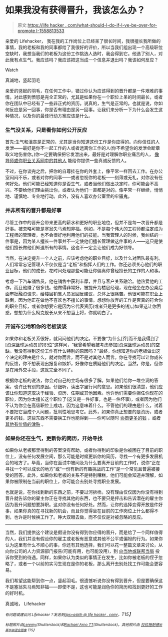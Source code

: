 # 如果我没有获得晋升，我该怎么办？

> 原文:[https://life hacker . com/what-should-I-do-if-I-ve-be-over-for-promote I-1558813533](https://lifehacker.com/what-should-i-do-if-ive-been-passed-over-for-a-promoti-1558813533)

亲爱的 Lifehacker，
我在我的工作岗位上已经呆了很长时间，我很擅长我所做的事情，我的老板和我的同事都给了我很好的评价，所以当我们组出现一个高级职位空缺时，我想当我们的老板为这份工作挑选人选时，我会得到它。他选了别人，对此我有点生气。我应该吗？我应该把这当成一个信息并退出吗？我该如何反应？

Watch

真诚地，竖起羽毛

亲爱的竖起的羽毛，在任何工作中，错过你认为应该得到的晋升都是一件艰难的事情。对此感到愤怒是完全正常的，尤其是如果你在一个职位上呆的时间最长，或者你在团队中已经有了一些非正式的资历。说真的，生气是正常的。也就是说，你如何反应是另一回事，你是否有理由是另一回事。让我们来分析一下为什么会发生这种情况，以及你的最佳行动方案应该是什么。

### 生气没关系，只是看你如何公开反应

首先:生气和沮丧是正常的，尤其是当你知道这份工作是你应得的。向你信任的人发泄——最好是你不一起工作的人或者远离你工作的人(你不希望你的发泄会断章取义地伤害你。)你一定要确保把它发泄出来，最好是对理解你职业痛苦的人， [像导师或你职业关系网中的其他人](http://lifehacker.com/find-a-mentor-to-take-your-career-to-the-next-level-5990246) 能给你提供一些真诚反馈的人。

不过，在你谈完之后，把你的自尊挂在你的外套上，像平常一样回去工作。在办公室闷闷不乐，或者对你的同事——或者忽视你的老板——刻薄或无礼，对你没有任何好处。他们可能已经知道你是否生气，或者当他们做出决定时，你可能会不高兴。不要给他们理由挑出你，或者认为他们一直都是对的。像平常一样继续，悄悄地、谨慎地、专业地行动。此外，没有人喜欢办公室里的牢骚鬼。

### 并非所有的晋升都是好事

尽管工作中的晋升会带来更高的薪水和更好的职业地位，但并不是每一次晋升都是好事。被忽略可能是塞翁失马焉知非福。例如，不是每个伟大的工程师都注定成为工程师的管理者，也不会很好地利用他们的技能。当我管理人的时候，我纠结的一件事是，因为某人擅长一件事并不一定使他们擅长管理做这件事的人——这只是使他们擅长做他们知道所有的事情。这也不一定会让他们成为好领导。

当然，在决定提升一个人之前，应该考虑他的职业目标，以及什么对团队最有利。人们常常忘记管理人不仅仅是当“老板”和指挥人们的工作。你还必须关心他们的职业目标，他们的成长，花时间处理那些可能让你偏离你曾经擅长的工作的人和事。

考虑一下汽车销售员，他在销售中获利丰厚，并且与客户关系融洽。他热爱他的工作，而且他赚了很多钱。他做得非常好，被提升为楼层经理，现在他坐在办公桌后面审批融资请求，给楼层销售人员发回反建议，总体上很痛苦。他很可能在职业上跌倒，因为他正在做他不喜欢也不擅长的事情。想想你放弃的工作是否真的符合你的职业目标，或者你想要它是因为它代表资历(或者只是更多的钱)。)如果这让你困惑，想想为什么柯克舰长从来不想当上将，你就明白了。

### 开诚布公地和你的老板谈谈

如果你和老板关系很好，就问问他们的决定。不要像“为什么[乔]而不是我得到了[资深篮球运动员]的职位”这样问，“我曾希望我被考虑参加[资深篮球运动员]的空缺。我没有得到这份工作有什么特别的原因吗？”最终，你想知道你的老板做出这个决定的理由是什么，就对你而言，而不是对其他人而言。你在寻找可以让你成长的反馈，你不想表现出报复和嫉妒，好像你在质疑他们的决定。当然，你是，但你是在用外交手段，这就完全不同了。

根据你老板的说法，你会对自己的立场有很多了解。如果他们给你一堆空洞的答案，也许还有别的原因。仔细听，读出字里行间的意思。如果他们很清楚，他们应该让你知道这取决于经验、资历、任期或其他因素。也许他们需要你担任你现在的职位，因为你太擅长这个职位了(这又是一件好事，也是一件坏事)，或者因为他们不认为你会在高级职位上成功，因为这意味着什么。不管他们的理由是什么，试着不要把它当成个人问题，批判性地思考它。此外，如果你真正想要的是资历，或者更多的钱，这些东西不需要换工作也能得到——你可以随时 [协商更多的钱](http://lifehacker.com/why-you-should-never-be-afraid-to-negotiate-a-higher-sa-1477953403) ，或者 [其他有价值的津贴](http://lifehacker.com/negotiate-for-office-perks-when-more-money-isn-t-an-opt-5936144) 。

### 如果你还在生气，更新你的简历，开始寻找

如果你从老板那里得到的答案没有帮助，或者你得到的印象是你被困在了目前的职位上，没有任何发展空间，那么可能是时候更新你的简历，寻找一个有更多发展机会的地方了。毕竟，当你在面试中被问及为什么要离开目前的工作时，说你“正在寻找一个可以成长的地方”或“一份有新的有趣挑战的工作”是一个常见且普遍被接受的回答。此外，如果你和老板的关系不是特别糟糕，他们可能会知道并理解，如果你被限制在当前的职位上，你可能会去别处寻找职业发展。

也就是说，在你找到新的东西之前，不要过河拆桥。没有理由仅仅因为你没有得到晋升就告诉你的雇主你正在寻找其他的东西，也不要只是抨击和告诉潜在的雇主你因为晋升问题想要辞职。这对你没有任何好处。然而，让你的选择变得开放是件好事，如果你真的在寻找新的机会，而且你觉得坐在目前的工作岗位上什么都得不到，也许是时候换工作了。睁大双眼去做，而不仅仅是对被忽略的反应。

* * *

当然，我们提供这个建议是假设你没有得到你应得的晋升，而是给了一个同样值得的人，我们并没有假设你的雇主或老板有恶意或其他不公平或偏袒的行为。如果你认为这里有什么不顺心的事，你还有其他选择，我们可以花一整篇文章来讨论，从向你公司的人力资源部门报告(可能有用，也可能没用)，到 [向当地或联邦当局](http://www.eeoc.gov/) 投诉你受到的待遇。同样，如果你认为类似的事情正在发生，比如你被老板的侄子忽略了，或者一个以前的实习生现在是你的老板，那么离开去别处找工作可能会更容易。

我们希望这能帮到你一点，竖起羽毛。很遗憾听说你没有得到晋升，但是要确保这不是塞翁失马焉知非福——即使不是，这也可能是润色你的简历和找到更好的工作的好时机。

真诚地，
Lifehacker

*<small>有问题或建议问 Lifehacker？发送到</small>*[*<small>tips+asklh @ life hacker . comr</small>*](mailto:tips+asklh@lifehacker.com)*<small>。</small>T15】*

*<small>标题照片由</small>*[*<small>Leremy</small>*](http://www.shutterstock.com/pic.mhtml?id=157869392&src=id)*<small>(Shutterstock)和</small>*[*<small>Rachael Arno TT</small>*](http://www.shutterstock.com/pic.mhtml?id=171790778&src=id)*<small>(Shutterstock)。其他照片由</small>* [*<small>拉拉施耐德</small>*](https://www.flickr.com/photos/lara604/2369412952)*<small>[*<small>凯蒂华纳</small>*](https://www.flickr.com/photos/sundazed/2245308099)*<small>[*混合图像*](http://www.shutterstock.com/pic.mhtml?id=65231272&src=id)</small>*</small>* <small>*<small>T75】</small>*</small>

<small><small></small></small>